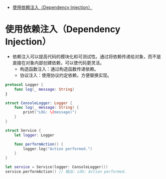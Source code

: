 <!-- @import "[TOC]" {cmd="toc" depthFrom=1 depthTo=6 orderedList=false} -->

<!-- code_chunk_output -->

- [使用依赖注入（Dependency Injection）](#使用依赖注入dependency-injection)

<!-- /code_chunk_output -->

# 使用依赖注入（Dependency Injection）

- 依赖注入可以提高代码的模块化和可测试性。通过将依赖传递给对象，而不是直接在对象内部创建依赖，可以使代码更灵活。
  - 构造函数注入：通过构造函数传递依赖。
  - 协议注入：使用协议约定依赖，方便替换实现。

```swift
protocol Logger {
    func log(_ message: String)
}

struct ConsoleLogger: Logger {
    func log(_ message: String) {
        print("LOG: \(message)")
    }
}

struct Service {
    let logger: Logger

    func performAction() {
        logger.log("Action performed.")
    }
}

let service = Service(logger: ConsoleLogger())
service.performAction() // 输出: LOG: Action performed.
```

